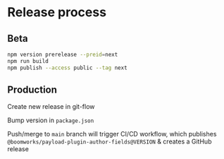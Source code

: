 # Release process

## Beta

```sh
npm version prerelease --preid=next
npm run build
npm publish --access public --tag next
```

## Production

Create new release in git-flow

Bump version in `package.json`

Push/merge to `main` branch will trigger CI/CD workflow, which publishes `@boomworks/payload-plugin-author-fields@VERSION` & creates a GitHub release
